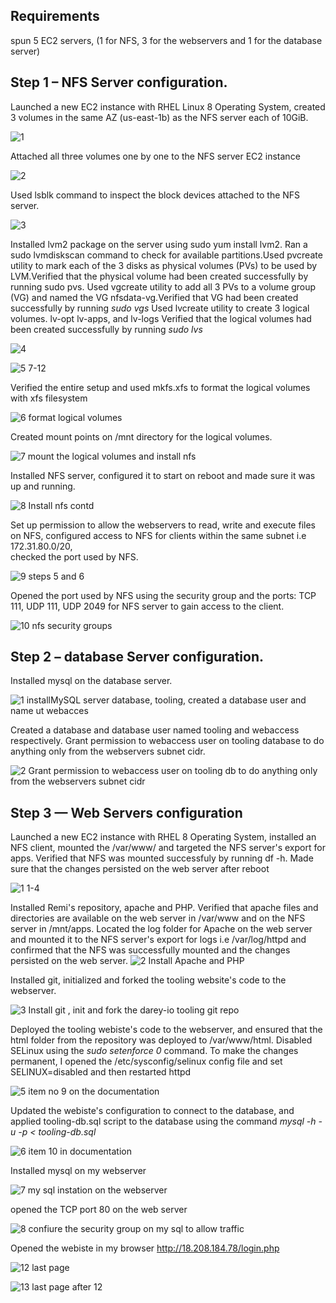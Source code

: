 
## Requirements
spun 5 EC2 servers, (1 for NFS, 3 for the webservers and 1 for the database server)


## Step 1 – NFS Server configuration.

Launched a new EC2 instance with RHEL Linux 8 Operating System, created 3 volumes in the same AZ (us-east-1b) as the NFS server each of 10GiB.

![1](https://user-images.githubusercontent.com/79456052/178137683-ccaa5c91-7d42-4f7b-966a-777d866021af.png)

Attached all three volumes one by one to the NFS server EC2 instance

![2](https://user-images.githubusercontent.com/79456052/178137684-a25f7037-f289-4e7b-8f47-27bbf6138a9f.png)

Used lsblk command to inspect the block devices attached to the NFS server. 

![3](https://user-images.githubusercontent.com/79456052/178137814-5037dccd-dc24-4c4b-bf77-4bacd447f71b.png)

Installed lvm2 package on the server using sudo yum install lvm2. Ran a sudo lvmdiskscan command to check for available partitions.Used pvcreate utility to mark each of 
the 3 disks as physical volumes (PVs) to be used by LVM.Verified that the physical volume had been created successfully by running sudo pvs.
Used vgcreate utility to add all 3 PVs to a volume group (VG) and named the VG nfsdata-vg.Verified that VG had been created successfully by running *sudo vgs*
Used lvcreate utility to create 3 logical volumes. lv-opt lv-apps, and lv-logs Verified that the logical volumes had been created successfully by running *sudo lvs*

![4](https://user-images.githubusercontent.com/79456052/178141126-795a09ff-95a7-4886-9c48-39635db92761.png)

![5  7-12](https://user-images.githubusercontent.com/79456052/178141097-d4226584-2353-4fcb-b21d-f0fd6d4c842b.png)

Verified the entire setup and used mkfs.xfs to format the logical volumes with xfs filesystem

![6  format logical volumes](https://user-images.githubusercontent.com/79456052/178138771-beec657f-af68-4601-8012-6d131e017173.png)

Created mount points on /mnt directory for the logical volumes. 

![7  mount the logical volumes and install nfs](https://user-images.githubusercontent.com/79456052/178140504-3a25530c-4762-4488-9a08-5e10e102dbf2.png)

Installed NFS server, configured it to start on reboot and made sure it was up and running.

![8  Install nfs contd](https://user-images.githubusercontent.com/79456052/178140599-be50ceaf-df6b-44cb-a76d-4d76b231104a.png)


Set up permission to allow the webservers to read, write and execute files on NFS, configured access to NFS for clients within the same subnet i.e 172.31.80.0/20,  
checked the port used by NFS. 


![9  steps 5 and 6](https://user-images.githubusercontent.com/79456052/178140689-67436a6a-7f0d-4ceb-87fe-05cf2c36c694.png)

Opened the port used by NFS using the security group and the ports: TCP 111, UDP 111, UDP 2049 for NFS server to gain access to the client.

![10  nfs security groups](https://user-images.githubusercontent.com/79456052/178141041-20baac57-13cb-473c-9e17-66c331e84664.png)

## Step 2 – database Server configuration.

Installed mysql on the database server. 

![1 installMySQL server database, tooling, created a database user and name ut webacces](https://user-images.githubusercontent.com/79456052/178141284-e2f6308c-0f87-4a71-a29c-63f59dc6011b.png)

Created a database and database user named tooling and webaccess respectively. Grant permission to webaccess user on tooling database to do anything only from the webservers subnet cidr.

![2 Grant permission to webaccess user on tooling db to do anything only from the webservers subnet cidr](https://user-images.githubusercontent.com/79456052/178141287-bc9be9da-eb05-46e6-bc35-dac638f8be12.png)

## Step 3 — Web Servers configuration
Launched a new EC2 instance with RHEL 8 Operating System, installed an NFS client, mounted the /var/www/ and targeted the NFS server's export for apps.
Verified that NFS was mounted successfuly by running df -h. Made sure that the changes persisted on the web server after reboot

![1  1-4](https://user-images.githubusercontent.com/79456052/178492958-6cefd1aa-75ed-4921-b2b6-fc27e6570623.png)

Installed Remi's repository, apache and PHP. Verified that apache files and directories are available on the web server in /var/www 
and on the NFS server in /mnt/apps. Located the log folder for Apache on the web server and mounted it to the NFS server's export for logs i.e /var/log/httpd and confirmed 
that the NFS was successfully mounted and the changes persisted on the web server.
![2  Install Apache and PHP](https://user-images.githubusercontent.com/79456052/178493906-abdc3317-7f5d-4dbb-898c-98e207e31deb.png)

Installed git, initialized and forked the tooling website's code to the webserver.

![3  Install git , init and fork the darey-io tooling git repo](https://user-images.githubusercontent.com/79456052/178497629-4f93ba8c-85ed-44e0-849a-59c1feafbafa.png)

Deployed the tooling webiste's code to the webserver, and ensured that the html folder from the repository was deployed to /var/www/html. Disabled SELinux using the 
*sudo setenforce 0* command. To make the changes permanent, I opened the /etc/sysconfig/selinux config file and set SELINUX=disabled and then restarted httpd


![5  item no 9 on the documentation](https://user-images.githubusercontent.com/79456052/178499314-eacf6048-2f30-43c5-8933-62f39dbd213c.png)


Updated the webiste's configuration to connect to the database, and applied tooling-db.sql script to the database using the 
command *mysql -h <databse-private-ip> -u <db-username> -p <db-pasword> < tooling-db.sql*
                                                                                         
![6  item 10 in documentation](https://user-images.githubusercontent.com/79456052/178501320-07da67c5-58ea-479e-955d-f42801e6fc34.png)

Installed mysql on my webserver

![7  my sql instation on the webserver](https://user-images.githubusercontent.com/79456052/178502415-42539822-2818-47b1-a42b-1f885fb1a5af.png)

opened the TCP port 80 on the web server
                                                                                         
![8  confiure the security group on my sql to allow traffic](https://user-images.githubusercontent.com/79456052/178502582-76b40e16-539d-48e6-8e17-acd748437313.png)


Opened the webiste in my browser http://18.208.184.78/login.php

![12  last page](https://user-images.githubusercontent.com/79456052/178502705-e2ec506e-1cc7-4cd9-ab5b-37f7a6a666df.png)

![13  last page after 12](https://user-images.githubusercontent.com/79456052/178502722-91978267-d4c4-4842-8c62-c785550ec586.png)

